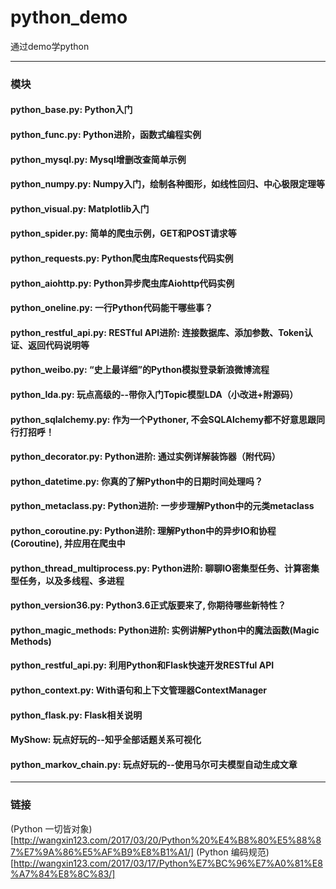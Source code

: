 # python_demo
通过demo学python

---

### 模块

#### python_base.py: Python入门

#### python_func.py: Python进阶，函数式编程实例

#### python_mysql.py: Mysql增删改查简单示例

#### python_numpy.py: Numpy入门，绘制各种图形，如线性回归、中心极限定理等

#### python_visual.py: Matplotlib入门

#### python_spider.py: 简单的爬虫示例，GET和POST请求等

#### python_requests.py: Python爬虫库Requests代码实例

#### python_aiohttp.py: Python异步爬虫库Aiohttp代码实例

#### python_oneline.py: 一行Python代码能干哪些事？

#### python_restful_api.py: RESTful API进阶: 连接数据库、添加参数、Token认证、返回代码说明等

#### python_weibo.py: “史上最详细”的Python模拟登录新浪微博流程

#### python_lda.py: 玩点高级的--带你入门Topic模型LDA（小改进+附源码）

#### python_sqlalchemy.py: 作为一个Pythoner, 不会SQLAlchemy都不好意思跟同行打招呼！

#### python_decorator.py: Python进阶: 通过实例详解装饰器（附代码）

#### python_datetime.py: 你真的了解Python中的日期时间处理吗？

#### python_metaclass.py: Python进阶: 一步步理解Python中的元类metaclass

#### python_coroutine.py: Python进阶: 理解Python中的异步IO和协程(Coroutine), 并应用在爬虫中

#### python_thread_multiprocess.py: Python进阶: 聊聊IO密集型任务、计算密集型任务，以及多线程、多进程

#### python_version36.py: Python3.6正式版要来了, 你期待哪些新特性？

#### python_magic_methods: Python进阶: 实例讲解Python中的魔法函数(Magic Methods)

#### python_restful_api.py: 利用Python和Flask快速开发RESTful API

#### python_context.py: With语句和上下文管理器ContextManager

#### python_flask.py: Flask相关说明

#### MyShow: 玩点好玩的--知乎全部话题关系可视化

#### python_markov_chain.py: 玩点好玩的--使用马尔可夫模型自动生成文章

---

### 链接
(Python 一切皆对象)[http://wangxin123.com/2017/03/20/Python%20%E4%B8%80%E5%88%87%E7%9A%86%E5%AF%B9%E8%B1%A1/]
(Python 编码规范)[http://wangxin123.com/2017/03/17/Python%E7%BC%96%E7%A0%81%E8%A7%84%E8%8C%83/]
